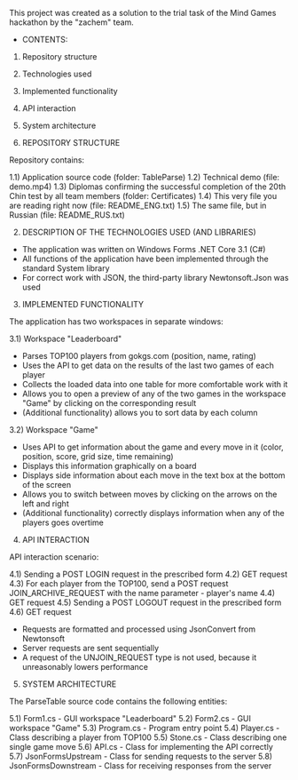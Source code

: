 This project was created as a solution to the trial task of the Mind Games hackathon by the "zachem" team.

- CONTENTS:

1) Repository structure
2) Technologies used
3) Implemented functionality
4) API interaction
5) System architecture

1) REPOSITORY STRUCTURE

Repository contains:

1.1) Application source code (folder: TableParse)
1.2) Technical demo (file: demo.mp4)
1.3) Diplomas confirming the successful completion of the 20th Chin test by all team members (folder: Certificates)
1.4) This very file you are reading right now (file: README_ENG.txt)
1.5) The same file, but in Russian (file: README_RUS.txt)

2) DESCRIPTION OF THE TECHNOLOGIES USED (AND LIBRARIES)

* The application was written on Windows Forms .NET Core 3.1 (C#)
* All functions of the application have been implemented through the standard System library
* For correct work with JSON, the third-party library Newtonsoft.Json was used

3) IMPLEMENTED FUNCTIONALITY

The application has two workspaces in separate windows:

3.1) Workspace "Leaderboard"

* Parses TOP100 players from gokgs.com (position, name, rating)
* Uses the API to get data on the results of the last two games of each player
* Collects the loaded data into one table for more comfortable work with it
* Allows you to open a preview of any of the two games in the workspace "Game" by clicking on the corresponding result
* (Additional functionality) allows you to sort data by each column

3.2) Workspace "Game"

* Uses API to get information about the game and every move in it (color, position, score, grid size, time remaining)
* Displays this information graphically on a board
* Displays side information about each move in the text box at the bottom of the screen
* Allows you to switch between moves by clicking on the arrows on the left and right
* (Additional functionality) correctly displays information when any of the players goes overtime

4) API INTERACTION

API interaction scenario:

4.1) Sending a POST LOGIN request in the prescribed form
4.2) GET request
4.3) For each player from the TOP100, send a POST request JOIN_ARCHIVE_REQUEST with the name parameter - player's name
4.4) GET request
4.5) Sending a POST LOGOUT request in the prescribed form
4.6) GET request

* Requests are formatted and processed using JsonConvert from Newtonsoft
* Server requests are sent sequentially
* A request of the UNJOIN_REQUEST type is not used, because it unreasonably lowers performance

5) SYSTEM ARCHITECTURE

The ParseTable source code contains the following entities:

5.1) Form1.cs - GUI workspace "Leaderboard"
5.2) Form2.cs - GUI workspace "Game"
5.3) Program.cs - Program entry point
5.4) Player.cs - Class describing a player from TOP100
5.5) Stone.cs - Class describing one single game move
5.6) API.cs - Class for implementing the API correctly
5.7) JsonFormsUpstream - Class for sending requests to the server
5.8) JsonFormsDownstream - Class for receiving responses from the server
